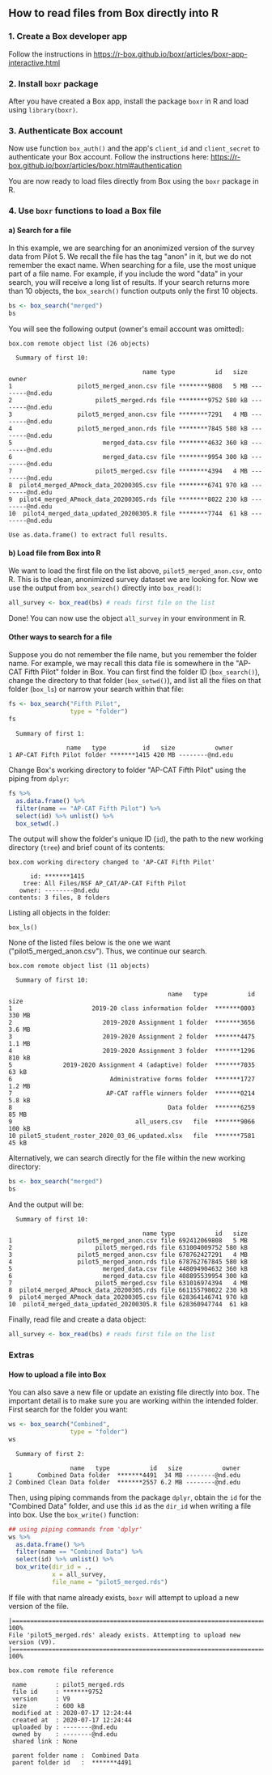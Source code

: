 
## How to read files from Box directly into R

### 1. Create a Box developer app

Follow the instructions in https://r-box.github.io/boxr/articles/boxr-app-interactive.html

### 2. Install `boxr` package

After you have created a Box app, install the package `boxr` in R and load using `library(boxr)`.

### 3. Authenticate Box account

Now use function `box_auth()` and the app's `client_id` and `client_secret` to authenticate your Box account. Follow the instructions here: https://r-box.github.io/boxr/articles/boxr.html#authentication 

You are now ready to load files directly from Box using the `boxr` package in R.

### 4. Use `boxr` functions to load a Box file

#### a) Search for a file

In this example, we are searching for an anonimized version of the survey data from Pilot 5. We recall the file has the tag "anon" in it, but we do not remember the exact name. When searching for a file, use the most unique part of a file name. For example, if you include the word "data" in your search, you will receive a long list of results. If your search returns more than 10 objects, the `box_search()` function outputs only the first 10 objects.
```R
bs <- box_search("merged")
bs
```

You will see the following output (owner's email account was omitted):

    box.com remote object list (26 objects)

      Summary of first 10:

                                         name type           id   size           owner
    1                  pilot5_merged_anon.csv file ********9808   5 MB --------@nd.edu
    2                       pilot5_merged.rds file ********9752 580 kB --------@nd.edu
    3                  pilot5_merged_anon.csv file ********7291   4 MB --------@nd.edu
    4                  pilot5_merged_anon.rds file ********7845 580 kB --------@nd.edu
    5                         merged_data.csv file ********4632 360 kB --------@nd.edu
    6                         merged_data.csv file ********9954 300 kB --------@nd.edu
    7                       pilot5_merged.csv file ********4394   4 MB --------@nd.edu
    8  pilot4_merged_APmock_data_20200305.csv file ********6741 970 kB --------@nd.edu
    9  pilot4_merged_APmock_data_20200305.rds file ********8022 230 kB --------@nd.edu
    10  pilot4_merged_data_updated_20200305.R file ********7744  61 kB --------@nd.edu
  
    Use as.data.frame() to extract full results.

#### b) Load file from Box into R

We want to load the first file on the list above, `pilot5_merged_anon.csv`, onto R. This is the clean, anonimized survey dataset we are looking for. Now we use the output from `box_search()` directly into `box_read()`:

```R
all_survey <- box_read(bs) # reads first file on the list
```

Done! You can now use the object `all_survey` in your environment in R.

#### Other ways to search for a file

Suppose you do not remember the file name, but you remember the folder name. For example, we may recall this data file is somewhere in the "AP-CAT Fifth Pilot" folder in Box. You can first find the folder ID (`box_search()`), change the directory to that folder (`box_setwd()`), and list all the files on that folder (`box_ls`) or narrow your search within that file:

```R
fs <- box_search("Fifth Pilot",
                 type = "folder")
fs
```

      Summary of first 1:

                    name   type          id   size           owner
    1 AP-CAT Fifth Pilot folder *******1415 420 MB --------@nd.edu

Change Box's working directory to folder "AP-CAT Fifth Pilot" using the piping from `dplyr`:
```R
fs %>%
  as.data.frame() %>%
  filter(name == "AP-CAT Fifth Pilot") %>%
  select(id) %>% unlist() %>%
  box_setwd(.)
```

The output will show the folder's unique ID (`id`), the path to the new working directory (`tree`) and brief count of its contents:

    box.com working directory changed to 'AP-CAT Fifth Pilot'

          id: *******1415
        tree: All Files/NSF AP_CAT/AP-CAT Fifth Pilot
       owner: --------@nd.edu
    contents: 3 files, 8 folders

Listing all objects in the folder:
```
box_ls()
```

None of the listed files below is the one we want ("pilot5_merged_anon.csv"). Thus, we continue our search.

    box.com remote object list (11 objects)

      Summary of first 10:

                                                name   type           id   size
    1                      2019-20 class information folder  *******0003 330 MB
    2                         2019-2020 Assignment 1 folder  *******3656 3.6 MB
    3                         2019-2020 Assignment 2 folder  *******4475 1.1 MB
    4                         2019-2020 Assignment 3 folder  *******1296 810 kB
    5              2019-2020 Assignment 4 (adaptive) folder  *******7035  63 kB
    6                           Administrative forms folder  *******1727 1.2 MB
    7                          AP-CAT raffle winners folder  *******0214 5.8 kB
    8                                           Data folder  *******6259  85 MB
    9                                  all_users.csv   file  *******9066 100 kB
    10 pilot5_student_roster_2020_03_06_updated.xlsx   file  *******7581  45 kB

Alternatively, we can search directly for the file within the new working directory:

```R
bs <- box_search("merged")
bs
```

And the output will be:

      Summary of first 10:

                                         name type           id   size
    1                  pilot5_merged_anon.csv file 692412069808   5 MB
    2                       pilot5_merged.rds file 631004009752 580 kB
    3                  pilot5_merged_anon.csv file 678762427291   4 MB
    4                  pilot5_merged_anon.rds file 678762767845 580 kB
    5                         merged_data.csv file 448094904632 360 kB
    6                         merged_data.csv file 408895539954 300 kB
    7                       pilot5_merged.csv file 631016974394   4 MB
    8  pilot4_merged_APmock_data_20200305.rds file 661155798022 230 kB
    9  pilot4_merged_APmock_data_20200305.csv file 628364146741 970 kB
    10  pilot4_merged_data_updated_20200305.R file 628360947744  61 kB

Finally, read file and create a data object:
```R
all_survey <- box_read(bs) # reads first file on the list
```


### Extras

#### How to upload a file into Box

You can also save a new file or update an existing file directly into box. The important detail is to make sure you are working within the intended folder. First search for the folder you want:

```R
ws <- box_search("Combined",
                 type = "folder")
ws
```

      Summary of first 2:

                     name   type           id   size           owner
    1       Combined Data folder  *******4491  34 MB --------@nd.edu
    2 Combined Clean Data folder  *******2557 6.2 MB --------@nd.edu

Then, using piping commands from the package `dplyr`, obtain the `id` for the "Combined Data" folder, and use this `id` as the `dir_id` when writing a file into box. Use the `box_write()` function:

```R
## using piping commands from 'dplyr'  
ws %>%
  as.data.frame() %>%
  filter(name == "Combined Data") %>%
  select(id) %>% unlist() %>%
  box_write(dir_id = .,
            x = all_survey,
            file_name = "pilot5_merged.rds")
```

If file with that name already exists, `boxr` will attempt to upload a new version of the file.

    |======================================================================| 100%
    File 'pilot5_merged.rds' aleady exists. Attempting to upload new version (V9).
    |======================================================================| 100%

    box.com remote file reference

     name        : pilot5_merged.rds 
     file id     : *******9752 
     version     : V9 
     size        : 600 kB 
     modified at : 2020-07-17 12:24:44 
     created at  : 2020-07-17 12:24:44 
     uploaded by : --------@nd.edu 
     owned by    : --------@nd.edu 
     shared link : None 

     parent folder name :  Combined Data 
     parent folder id   :  *******4491 
